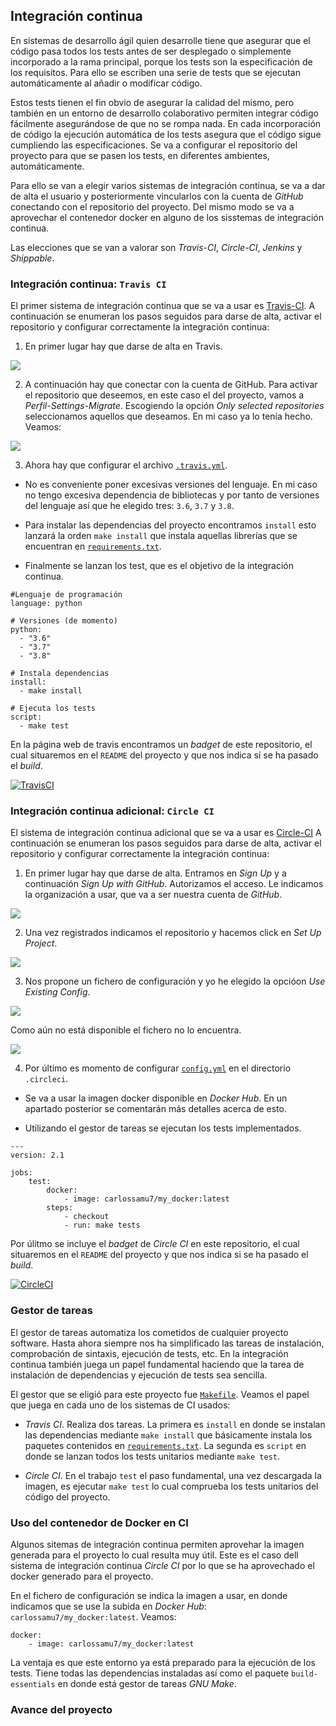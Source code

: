 ## Integración continua

En sistemas de desarrollo ágil quien desarrolle tiene que asegurar que el código pasa todos los tests antes de ser desplegado o simplemente incorporado a la rama principal, porque los tests son la especificación de los requisitos. Para ello se escriben una serie de tests que se ejecutan automáticamente al añadir o modificar código.

Estos tests tienen el fin obvio de asegurar la calidad del mismo, pero también en un entorno de desarrollo colaborativo permiten integrar código fácilmente asegurándose de que no se rompa nada. En cada incorporación de código la ejecución automática de los tests asegura que el código sigue cumpliendo las especificaciones. Se va a configurar el repositorio del proyecto para que se pasen los tests, en diferentes ambientes, automáticamente.

Para ello se van a elegir varios sistemas de integración continua, se va a dar de alta el usuario y posteriormente vincularlos con la cuenta de *GitHub* conectando con el repositorio del proyecto. Del mismo modo se va a aprovechar el contenedor docker en alguno de los sisstemas de integración continua.

Las elecciones que se van a valorar son *Travis-CI*, *Circle-CI*, *Jenkins* y *Shippable*.

### Integración continua: `Travis CI`

El primer sistema de integración continua que se va a usar es [Travis-CI](https://travis-ci.com/). A continuación se enumeran los pasos seguidos para darse de alta, activar el repositorio y configurar correctamente la integración continua:

1. En primer lugar hay que darse de alta en Travis.

![](https://github.com/Carlossamu7/CC1-Conservatorio/blob/master/docs/images/sem_08_09/travis_init.png)

2. A continuación hay que conectar con la cuenta de GitHub. Para activar el repositorio que deseemos, en este caso el del proyecto, vamos a *Perfil-Settings-Migrate*. Escogiendo la opción *Only selected repositories* seleccionamos aquellos que deseamos. En mi caso ya lo tenía hecho. Veamos:

![](https://github.com/Carlossamu7/CC1-Conservatorio/blob/master/docs/images/sem_08_09/migrate.png)

3. Ahora hay que configurar el archivo [`.travis.yml`](https://github.com/Carlossamu7/CC1-Conservatorio/blob/master/.travis.yml).

- No es conveniente poner excesivas versiones del lenguaje. En mi caso no tengo excesiva dependencia de bibliotecas y por tanto de versiones del lenguaje así que he elegido tres: `3.6`, `3.7` y `3.8`.

- Para instalar las dependencias del proyecto encontramos `install` esto lanzará la orden `make install` que instala aquellas librerías que se encuentran en [`requirements.txt`](https://github.com/Carlossamu7/CC1-Conservatorio/blob/master/requirements.txt).

- Finalmente se lanzan los test, que es el objetivo de la integración continua.

```
#Lenguaje de programación
language: python

# Versiones (de momento)
python:
  - "3.6"
  - "3.7"
  - "3.8"

# Instala dependencias
install:
  - make install

# Ejecuta los tests
script:
  - make test
```

En la página web de travis encontramos un *badget* de este repositorio, el cual situaremos en el `README` del proyecto y que nos indica si se ha pasado el *build*.

[![TravisCI](https://travis-ci.org/Carlossamu7/CC1-Conservatorio.svg?branch=master)](https://travis-ci.org/github/Carlossamu7/CC1-Conservatorio)

### Integración continua adicional: `Circle CI`

El sistema de integración continua adicional que se va a usar es [Circle-CI](https://circleci.com/) A continuación se enumeran los pasos seguidos para darse de alta, activar el repositorio y configurar correctamente la integración continua:

1. En primer lugar hay que darse de alta. Entramos en *Sign Up* y a continuación *Sign Up with GitHub*. Autorizamos el acceso. Le indicamos la organización a usar, que va a ser nuestra cuenta de *GitHub*.

![](https://github.com/Carlossamu7/CC1-Conservatorio/blob/master/docs/images/sem_08_09/circle_init.png)

2. Una vez registrados indicamos el repositorio y hacemos click en *Set Up Project*.

![](https://github.com/Carlossamu7/CC1-Conservatorio/blob/master/docs/images/sem_08_09/set_up_project.png)

3. Nos propone un fichero de configuración y yo he elegido la opcióon *Use Existing Config*.

![](https://github.com/Carlossamu7/CC1-Conservatorio/blob/master/docs/images/sem_08_09/configyml.png)

Como aún no está disponible el fichero no lo encuentra.

![](https://github.com/Carlossamu7/CC1-Conservatorio/blob/master/docs/images/sem_08_09/noconfigyml.png)

4. Por último es momento de configurar [`config.yml`](https://github.com/Carlossamu7/CC1-Conservatorio/blob/master/.circleci/config.yml) en el directorio `.circleci`.

- Se va a usar la imagen docker disponible en *Docker Hub*. En un apartado posterior se comentarán más detalles acerca de esto.

- Utilizando el gestor de tareas se ejecutan los tests implementados.

```
---
version: 2.1

jobs:
    test:
        docker:
            - image: carlossamu7/my_docker:latest
        steps:
            - checkout
            - run: make tests
```

Por úlitmo se incluye el *badget* de *Circle CI* en este repositorio, el cual situaremos en el `README` del proyecto y que nos indica si se ha pasado el *build*.

[![CircleCI](https://circleci.com/gh/Carlossamu7/CC1-Conservatorio.svg?style=svg)](https://app.circleci.com/pipelines/github/Carlossamu7/CC1-Conservatorio)

### Gestor de tareas

El gestor de tareas automatiza los cometidos de cualquier proyecto software. Hasta ahora siempre nos ha simplificado las tareas de instalación, comprobación de sintaxis, ejecución de tests, etc. En la integración continua también juega un papel fundamental haciendo que la tarea de instalación de dependencias y ejecución de tests sea sencilla.

El gestor que se eligió para este proyecto fue [`Makefile`](https://github.com/Carlossamu7/CC1-Conservatorio/blob/master/Makefile). Veamos el papel que juega en cada uno de los sistemas de CI usados:

- *Travis CI*. Realiza dos tareas. La primera es `install` en donde se instalan las dependencias mediante `make install` que básicamente instala los paquetes contenidos en [`requirements.txt`](https://github.com/Carlossamu7/CC1-Conservatorio/blob/master/requirements.txt). La segunda es `script` en donde se lanzan todos los tests unitarios mediante `make test`.

- *Circle CI*. En el trabajo `test` el paso fundamental, una vez descargada la imagen, es ejecutar `make test` lo cual comprueba los tests unitarios del código del proyecto.

### Uso del contenedor de Docker en CI

Algunos sitemas de integración continua permiten aprovehar la imagen generada para el proyecto lo cual resulta muy útil. Este es el caso dell sistema de integración continua *Circle CI* por lo que se ha aprovechado el docker generado para el proyecto.

En el fichero de configuración se indica la imagen a usar, en donde indicamos que se use la subida en *Docker Hub*: `carlossamu7/my_docker:latest`. Veamos:

```
docker:
    - image: carlossamu7/my_docker:latest
```

La ventaja es que este entorno ya está preparado para la ejecución de los tests. Tiene todas las dependencias instaladas así como el paquete `build-essentials` en donde está gestor de tareas *GNU Make*.

### Avance del proyecto

